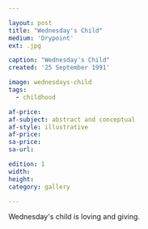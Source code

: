 ```yaml
---

layout: post
title: "Wednesday's Child"
medium: 'Drypoint'
ext: .jpg

caption: "Wednesday's Child"
created: '25 September 1991'

image: wednesdays-child
tags:
  - childhood

af-price:
af-subject: abstract and conceptual
af-style: illustrative
af-price:
sa-price:
sa-url:

edition: 1
width:
height:
category: gallery

---
```

Wednesday's child is loving and giving.
